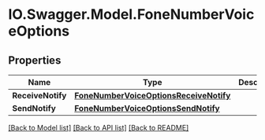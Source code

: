 # IO.Swagger.Model.FoneNumberVoiceOptions
## Properties

Name | Type | Description | Notes
------------ | ------------- | ------------- | -------------
**ReceiveNotify** | [**FoneNumberVoiceOptionsReceiveNotify**](FoneNumberVoiceOptionsReceiveNotify.md) |  | [optional] 
**SendNotify** | [**FoneNumberVoiceOptionsSendNotify**](FoneNumberVoiceOptionsSendNotify.md) |  | [optional] 

[[Back to Model list]](../README.md#documentation-for-models) [[Back to API list]](../README.md#documentation-for-api-endpoints) [[Back to README]](../README.md)

